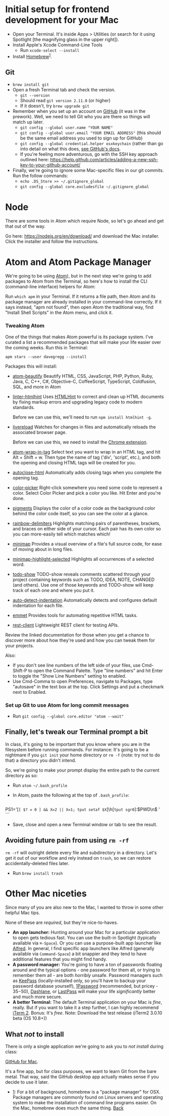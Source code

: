 # Initial setup for frontend development for your Mac

* Open your Terminal. It's inside Apps > Utilities (or search for it using Spotlight [the magnifying glass in the upper right]).
* Install Apple's Xcode Command-Line Tools
  - Run `xcode-select --install`
* Install [Homebrew](http://brew.sh)<sup><a href="#homebrew" id="homebrew-token">1</a></sup>.

## Git

* `brew install git`
* Open a fresh Terminal tab and check the version.
	* `git --version`
	* Should read `git version 2.11.0` (or higher)
    * If it doesn't, try `brew upgrade git`
* Remember when you set up an account on [GitHub](https://www.github.com) (it was in the prework). Well, we need to tell Git who you are there so things will match up later.
	* `git config --global user.name "YOUR NAME"`
	* `git config --global user.email "YOUR EMAIL ADDRESS"` (this should be the same email address you used to sign up for GitHub)
	* `git config --global credential.helper osxkeychain` (rather than go into detail on what this does, [see GitHub's docs](https://help.github.com/articles/caching-your-github-password-in-git/).
    * If you're feeling more adventurous, go with the SSH key approach
      outlined here: <https://help.github.com/articles/adding-a-new-ssh-key-to-your-github-account/>
* Finally, we're going to ignore some Mac-specific files in our git
  commits. Run the follow commands:
  * `echo .DS_Store >> ~/.gitignore_global`
  * `git config --global core.excludesfile ~/.gitignore_global`

# Node

  There are some tools in Atom which require Node, so let's go ahead and get that out of the way.

  Go here: <https://nodejs.org/en/download/> and download the Mac installer. Click the installer and follow the instructions.

# Atom and Atom Package Manager

We're going to be using [Atom](https://atom.io/)), but in the next step we're going to add packages to Atom from the Terminal, so here's how to install the CLI (command-line interface) helpers for Atom:

Run `which apm` in your Terminal. If it returns a file path, then Atom and its package manager are already installed in your command-line correctly. If it says instead, "apm not found", then open Atom the traditional way, find "Install Shell Scripts" in the Atom menu, and click it.

### Tweaking Atom

One of the things that makes Atom powerful is its package system. I've curated a list a recommended packages that will make your life easier over the coming weeks. Run this in Terminal:

`apm stars --user davegregg --install`

Packages this will install:

- [atom-beautify](https://atom.io/packages/atom-beautify)
    Beautify HTML, CSS, JavaScript, PHP, Python, Ruby, Java, C, C++, C#, Objective-C, CoffeeScript, TypeScript, Coldfusion, SQL, and more in Atom
- [linter-htmlhint](https://atom.io/packages/linter-htmlhint)
    Uses [HTMLHint](http://htmlhint.com/) to correct and clean up HTML documents by fixing markup errors and upgrading legacy code to modern standards.

    Before we can use this, we'll need to run `npm install htmlhint -g`.
- [livereload](https://atom.io/packages/livereload)
    Watches for changes in files and automatically reloads the associated browser page.

    Before we can use this, we need to install the [Chrome extension](https://chrome.google.com/webstore/detail/livereload/jnihajbhpnppcggbcgedagnkighmdlei?hl=en).
- [atom-wrap-in-tag](https://atom.io/packages/atom-wrap-in-tag)
    Select text you want to wrap in an HTML tag, and hit Alt + Shift + w. Then type the name of tag ('div', 'script', etc.), and both the opening and closing HTML tags will be created for you.
- [autoclose-html](https://atom.io/packages/autoclose-html)
    Automatically adds closing tags when you complete the opening tag.
- [color-picker](https://atom.io/packages/color-picker)
    Right-click somewhere you need some code to represent a color. Select Color Picker and pick a color you like. Hit Enter and you're done.
- [pigments](https://atom.io/packages/pigments)
    Displays the color of a color code as the background color behind the color code itself, so you can see the color at a glance.
- [rainbow-delimiters](https://atom.io/packages/rainbow-delimiters)
    Highlights matching pairs of parentheses, brackets, and braces on either side of your cursor. Each pair has its own color so you can more-easily tell which matches which!
- [minimap](https://atom.io/packages/minimap)
    Provides a visual overview of a file's full source code, for ease of moving about in long files.
- [minimap-highlight-selected](https://atom.io/packages/minimap-highlight-selected)
    Highlights all occurrences of a selected word.
- [todo-show](https://atom.io/packages/todo-show)
    TODO-show reveals comments scattered through your project containing keywords such as TODO, IDEA, NOTE, CHANGED (and others). Use one of those keywords and TODO-show will keep track of each one and where you put it.
- [auto-detect-indentation](https://atom.io/packages/auto-detect-indentation)
    Automatically detects and configures default indentation for each file.
- [emmet](https://atom.io/packages/emmet)
    Provides tools for automating repetitive HTML tasks.
- [rest-client](https://atom.io/packages/rest-client)
    Lightweight REST client for testing APIs.

Review the linked documentation for those when you get a chance to
discover more about how they're used and how you can tweak them for your projects.

Also:

 - If you don't see line numbers of the left side of your files, use Cmd-Shift-P to open the Command Palette. Type "line numbers" and hit Enter to toggle the "Show Line Numbers" setting to enabled.
 - Use Cmd-Comma to open Preferences, navigate to Packages, type "autosave" in the text box at the top. Click Settings and put a checkmark next to Enabled.

### Set up Git to use Atom for long commit messages

- Run `git config --global core.editor "atom --wait"`

## Finally, let's tweak our Terminal prompt a bit

In class, it's going to be important that you know where you are in the filesystem before running commands. For instance: It's going to be a nightmare if you `git init` your home directory or `rm -f` (note: try not to do that) a directory you didn't intend.

So, we're going to make your prompt display the entire path to the current directory as so:

- Run `atom ~/.bash_profile`

- In Atom, paste the following at the top of `.bash_profile`:
    ```
PS1='\[`[ $? = 0 ] && X=2 || X=1; tput setaf $X`\]\h\[`tput sgr0`\]:$PWD\n\$ '
    ```
- Save, close and open a new Terminal window or tab to see the result.

## Avoiding future pain from using `rm -rf`

`rm -rf` will outright delete every file and subdirectory in a directory. Let's get it out of our workflow and rely instead on `trash`, so we can restore accidentally-deleted files later.

- Run `brew install trash`

# Other Mac niceties

Since many of you are also new to the Mac, I wanted to throw in some other helpful Mac tips.

None of these are _required_, but they're nice-to-haves.

* **An app launcher:** Hunting around your Mac for a particular application to open gets tedious fast. You can use the built-in Spotlight (typically available via `⌘-Space`). Or you can use a purpose-built app launcher like [Alfred](http://www.alfredapp.com). In general, I find specific app launchers like Alfred (generally available via `Command-Space`) a bit snappier and they tend to have additional features that you might find handy.
* **A password manager:** You're going to have a ton of passwords floating around and the typical options - one password for them all, or trying to remember them all - are both _horribly_ unsafe. Password managers such as [KeePass](http://keepass.info/download.html) (locally-installed only, so you'll have to backup your password database yourself), [1Password](https://agilebits.com/onepassword) (recommended, but pricey - $35-$50), [Dashlane](http://lp.dashlane.com/cjv2/?utm_source=adwords&utm_campaign=US_Search_Brand_Exact&utm_medium=15594053097&utm_term=dashlane&gclid=CPWqiLWyl8YCFQYuaQodm0MA1g), or [LastPass](https://lastpass.com) will make your life _significantly_ better and much more secure.
* **A better Terminal:** The default Terminal application on your Mac is _fine_, really. But if you want to take it a step further, I can highly recommend [iTerm 2](https://www.iterm2.com). Bonus: It's _free_. Note: Download the test release (iTerm2 3.0.10 beta (OS 10.8+))

## What _not_ to install

There is only a single application we're going to ask you to _not install_ during class:

[GitHub for Mac](https://mac.github.com).

It's a fine app, but for class purposes, we want to learn Git from the bare metal. That way, said the GitHub desktop app actually makes sense if you decide to use it later.


<ul id="footnotes">
	<li><a href="#homebrew-token" id="homebrew">1</a>: For a bit of background, homebrew is a "package manager" for OSX. Package managers are commonly found on Linux servers and operating system to make the installation of command line programs easier. On the Mac, homebrew does much the same thing. <a href="#homebrew-token">Back</a></li>
</ul>
